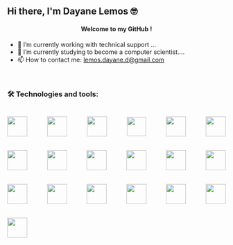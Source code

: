  <h2>Hi there, I'm Dayane Lemos &#x1F913 </h2>

 <h4 align="center">Welcome to my GitHub !</h4>

- 🔭 I’m currently working with technical support ...
- 🌱 I’m currently studying to become a computer scientist....
- 📫 How to contact me: lemos.dayane.d@gmail.com

<br>

### 🛠 Technologies and tools:

<div style="display:flex; flex-wrap: wrap; align-items: center; justify-content: space-between; gap: 32px; margin-top: 36px;">

<img   width="46px" src="https://cdn.jsdelivr.net/gh/devicons/devicon/icons/react/react-original-wordmark.svg" />

<img  width="46px"  src="https://cdn.jsdelivr.net/gh/devicons/devicon/icons/nodejs/nodejs-plain-wordmark.svg" />

<img   width="46px" src="https://cdn.jsdelivr.net/gh/devicons/devicon/icons/typescript/typescript-plain.svg" />

<img width="44px" src="https://cdn.jsdelivr.net/gh/devicons/devicon/icons/react/react-original.svg" />

<img  width="46px" src="https://cdn.jsdelivr.net/gh/devicons/devicon/icons/css3/css3-original.svg" />

<img  width="46px" src="https://cdn.jsdelivr.net/gh/devicons/devicon/icons/tailwindcss/tailwindcss-plain.svg" />

<img  width="46px" src="https://cdn.jsdelivr.net/gh/devicons/devicon/icons/dart/dart-original.svg" />

<img  width="46px"  src="https://cdn.jsdelivr.net/gh/devicons/devicon/icons/mysql/mysql-plain-wordmark.svg" />

<img  width="46px" src="https://cdn.jsdelivr.net/gh/devicons/devicon/icons/flutter/flutter-original.svg" />

<img  width="46px" src="https://cdn.jsdelivr.net/gh/devicons/devicon/icons/html5/html5-original.svg" />

<img  width="46px" src="https://cdn.jsdelivr.net/gh/devicons/devicon/icons/postgresql/postgresql-plain-wordmark.svg" />

<img  width="46px" src="https://cdn.jsdelivr.net/gh/devicons/devicon/icons/javascript/javascript-original.svg" />

<img  width="46px" src="https://cdn.jsdelivr.net/gh/devicons/devicon/icons/vscode/vscode-original-wordmark.svg" />

<img  width="46px" src="https://cdn.jsdelivr.net/gh/devicons/devicon/icons/php/php-original.svg" />

<img  width="46px" src="https://cdn.jsdelivr.net/gh/devicons/devicon/icons/chrome/chrome-original.svg" />

<img  width="46px" src="https://cdn.jsdelivr.net/gh/devicons/devicon/icons/putty/putty-original.svg" />

<img  width="46px" src="https://cdn.jsdelivr.net/gh/devicons/devicon/icons/debian/debian-original.svg" />

<img  width="46px" src="https://cdn.jsdelivr.net/gh/devicons/devicon/icons/grafana/grafana-original-wordmark.svg" />

<img  width="46px" src="https://cdn.jsdelivr.net/gh/devicons/devicon/icons/docker/docker-original-wordmark.svg" />

</div>
